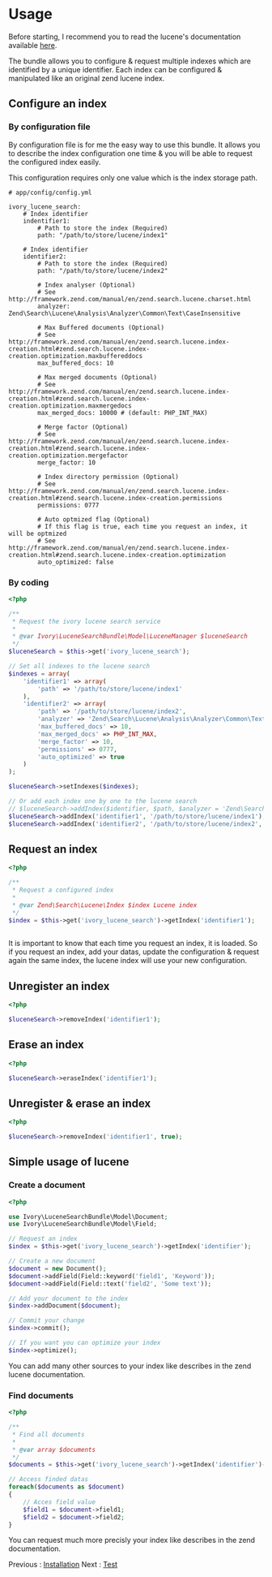 # Usage

Before starting, I recommend you to read the lucene's documentation available [here](http://framework.zend.com/manual/en/zend.search.lucene.html).

The bundle allows you to configure & request multiple indexes which are identified by a unique identifier.
Each index can be configured & manipulated like an original zend lucene index.

## Configure an index

### By configuration file

By configuration file is for me the easy way to use this bundle. 
It allows you to describe the index configuration one time & you will be able to request the configured index easily.

This configuration requires only one value which is the index storage path.

```
# app/config/config.yml

ivory_lucene_search:
    # Index identifier
    indentifier1:
        # Path to store the index (Required)
        path: "/path/to/store/lucene/index1"

    # Index identifier
    identifier2:
        # Path to store the index (Required)
        path: "/path/to/store/lucene/index2"

        # Index analyser (Optional)
        # See http://framework.zend.com/manual/en/zend.search.lucene.charset.html
        analyzer: Zend\Search\Lucene\Analysis\Analyzer\Common\Text\CaseInsensitive

        # Max Buffered documents (Optional)
        # See http://framework.zend.com/manual/en/zend.search.lucene.index-creation.html#zend.search.lucene.index-creation.optimization.maxbuffereddocs
        max_buffered_docs: 10

        # Max merged documents (Optional)
        # See http://framework.zend.com/manual/en/zend.search.lucene.index-creation.html#zend.search.lucene.index-creation.optimization.maxmergedocs
        max_merged_docs: 10000 # (default: PHP_INT_MAX)

        # Merge factor (Optional)
        # See http://framework.zend.com/manual/en/zend.search.lucene.index-creation.html#zend.search.lucene.index-creation.optimization.mergefactor
        merge_factor: 10

        # Index directory permission (Optional)
        # See http://framework.zend.com/manual/en/zend.search.lucene.index-creation.html#zend.search.lucene.index-creation.permissions
        permissions: 0777

        # Auto optmized flag (Optional)
        # If this flag is true, each time you request an index, it will be optmized
        # See http://framework.zend.com/manual/en/zend.search.lucene.index-creation.html#zend.search.lucene.index-creation.optimization
        auto_optimized: false
```

### By coding

``` php
<?php

/**
 * Request the ivory lucene search service
 * 
 * @var Ivory\LuceneSearchBundle\Model\LuceneManager $luceneSearch
 */
$luceneSearch = $this->get('ivory_lucene_search');

// Set all indexes to the lucene search
$indexes = array(
    'identifier1' => array(
        'path' => '/path/to/store/lucene/index1'
    ),
    'identifier2' => array(
        'path' => '/path/to/store/lucene/index2',
        'analyzer' => 'Zend\Search\Lucene\Analysis\Analyzer\Common\Text\CaseInsensitive',
        'max_buffered_docs' => 10,
        'max_merged_docs' => PHP_INT_MAX,
        'merge_factor' => 10,
        'permissions' => 0777,
        'auto_optimized' => true
    )
);

$luceneSearch->setIndexes($indexes);

// Or add each index one by one to the lucene search
// $luceneSearch->addIndex($identifier, $path, $analyzer = 'Zend\Search\Lucene\Analysis\Analyzer\Common\Text\CaseInsensitive', $maxBufferedDocs = 10, $maxMergeDocs = PHP_INT_MAX, $mergeFactor = 10, $permissions = 0777, $autoOptimized = false)
$luceneSearch->addIndex('identifier1', '/path/to/store/lucene/index1');
$luceneSearch->addIndex('identifier2', '/path/to/store/lucene/index2', 'Zend\Search\Lucene\Analysis\Analyzer\Common\Text\CaseInsensitive', 10, PHP_INT_MAX, 10, 0777, false);
```

## Request an index

``` php
<?php

/**
 * Request a configured index
 * 
 * @var Zend\Search\Lucene\Index $index Lucene index
 */
$index = $this->get('ivory_lucene_search')->getIndex('identifier1');
    
```

It is important to know that each time you request an index, it is loaded. 
So if you request an index, add your datas, update the configuration & request again the same index, the lucene index will use your new configuration.

## Unregister an index

``` php
<?php

$luceneSearch->removeIndex('identifier1');
```

## Erase an index

``` php
<?php

$luceneSearch->eraseIndex('identifier1');
```

## Unregister & erase an index

``` php
<?php

$luceneSearch->removeIndex('identifier1', true);
```

## Simple usage of lucene

### Create a document

``` php
<?php

use Ivory\LuceneSearchBundle\Model\Document;
use Ivory\LuceneSearchBundle\Model\Field;

// Request an index
$index = $this->get('ivory_lucene_search')->getIndex('identifier');

// Create a new document
$document = new Document();
$document->addField(Field::keyword('field1', 'Keyword'));
$document->addField(Field::text('field2', 'Some text'));

// Add your document to the index
$index->addDocument($document);

// Commit your change
$index->commit();

// If you want you can optimize your index
$index->optimize();
```

You can add many other sources to your index like describes in the zend lucene documentation.

### Find documents

``` php
<?php

/**
 * Find all documents
 * 
 * @var array $documents
 */
$documents = $this->get('ivory_lucene_search')->getIndex('identifier')->find('Keywork some text');

// Access finded datas
foreach($documents as $document)
{
    // Acces field value
    $field1 = $document->field1;
    $field2 = $document->field2;
}
```

You can request much more precisly your index like describes in the zend documentation.

Previous : [Installation](http://github.com/egeloen/IvoryLuceneSearchBundle/blob/master/Resources/doc/installation.md)
Next : [Test](http://github.com/egeloen/IvoryLuceneSearchBundle/blob/master/Resources/doc/test.md)
